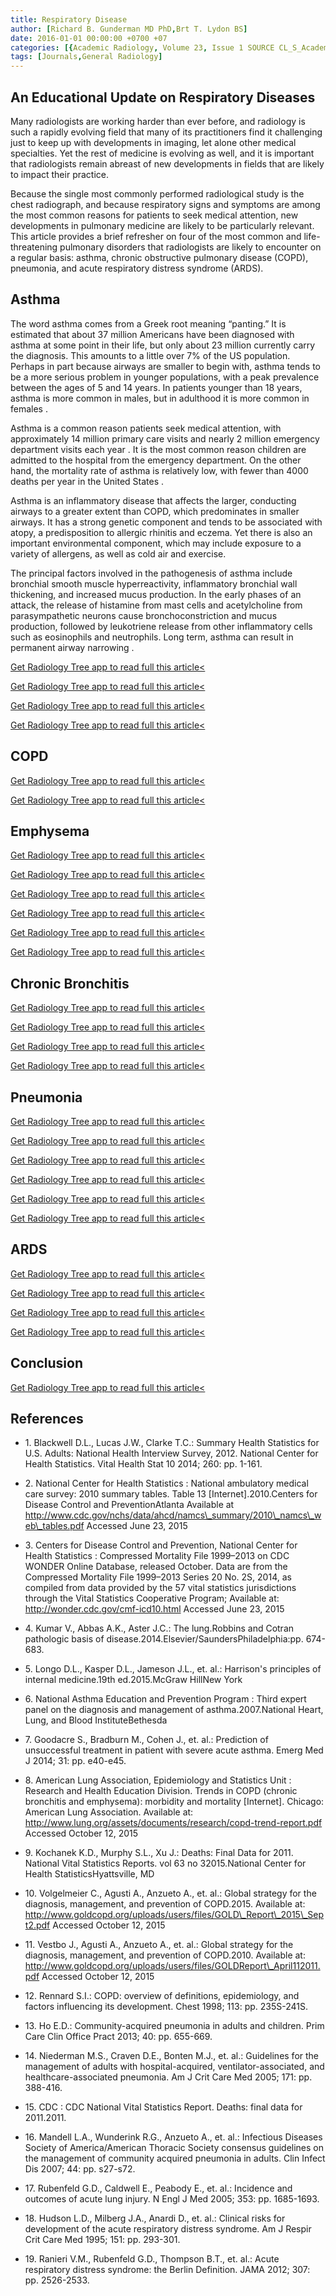 ```yaml
---
title: Respiratory Disease
author: [Richard B. Gunderman MD PhD,Brt T. Lydon BS]
date: 2016-01-01 00:00:00 +0700 +07
categories: [{Academic Radiology, Volume 23, Issue 1 SOURCE CL_S_AcademicRadiologyVolume23Issue1 1}]
tags: [Journals,General Radiology]
---
```

## An Educational Update on Respiratory Diseases

Many radiologists are working harder than ever before, and radiology is such a rapidly evolving field that many of its practitioners find it challenging just to keep up with developments in imaging, let alone other medical specialties. Yet the rest of medicine is evolving as well, and it is important that radiologists remain abreast of new developments in fields that are likely to impact their practice.

Because the single most commonly performed radiological study is the chest radiograph, and because respiratory signs and symptoms are among the most common reasons for patients to seek medical attention, new developments in pulmonary medicine are likely to be particularly relevant. This article provides a brief refresher on four of the most common and life-threatening pulmonary disorders that radiologists are likely to encounter on a regular basis: asthma, chronic obstructive pulmonary disease (COPD), pneumonia, and acute respiratory distress syndrome (ARDS).

## Asthma

The word asthma comes from a Greek root meaning “panting.” It is estimated that about 37 million Americans have been diagnosed with asthma at some point in their life, but only about 23 million currently carry the diagnosis. This amounts to a little over 7% of the US population. Perhaps in part because airways are smaller to begin with, asthma tends to be a more serious problem in younger populations, with a peak prevalence between the ages of 5 and 14 years. In patients younger than 18 years, asthma is more common in males, but in adulthood it is more common in females .

Asthma is a common reason patients seek medical attention, with approximately 14 million primary care visits and nearly 2 million emergency department visits each year . It is the most common reason children are admitted to the hospital from the emergency department. On the other hand, the mortality rate of asthma is relatively low, with fewer than 4000 deaths per year in the United States .

Asthma is an inflammatory disease that affects the larger, conducting airways to a greater extent than COPD, which predominates in smaller airways. It has a strong genetic component and tends to be associated with atopy, a predisposition to allergic rhinitis and eczema. Yet there is also an important environmental component, which may include exposure to a variety of allergens, as well as cold air and exercise.

The principal factors involved in the pathogenesis of asthma include bronchial smooth muscle hyperreactivity, inflammatory bronchial wall thickening, and increased mucus production. In the early phases of an attack, the release of histamine from mast cells and acetylcholine from parasympathetic neurons cause bronchoconstriction and mucus production, followed by leukotriene release from other inflammatory cells such as eosinophils and neutrophils. Long term, asthma can result in permanent airway narrowing .

[Get Radiology Tree app to read full this article<](https://clinicalpub.com/app)

[Get Radiology Tree app to read full this article<](https://clinicalpub.com/app)

[Get Radiology Tree app to read full this article<](https://clinicalpub.com/app)

[Get Radiology Tree app to read full this article<](https://clinicalpub.com/app)

## COPD

[Get Radiology Tree app to read full this article<](https://clinicalpub.com/app)

[Get Radiology Tree app to read full this article<](https://clinicalpub.com/app)

## Emphysema

[Get Radiology Tree app to read full this article<](https://clinicalpub.com/app)

[Get Radiology Tree app to read full this article<](https://clinicalpub.com/app)

[Get Radiology Tree app to read full this article<](https://clinicalpub.com/app)

[Get Radiology Tree app to read full this article<](https://clinicalpub.com/app)

[Get Radiology Tree app to read full this article<](https://clinicalpub.com/app)

[Get Radiology Tree app to read full this article<](https://clinicalpub.com/app)

## Chronic Bronchitis

[Get Radiology Tree app to read full this article<](https://clinicalpub.com/app)

[Get Radiology Tree app to read full this article<](https://clinicalpub.com/app)

[Get Radiology Tree app to read full this article<](https://clinicalpub.com/app)

[Get Radiology Tree app to read full this article<](https://clinicalpub.com/app)

## Pneumonia

[Get Radiology Tree app to read full this article<](https://clinicalpub.com/app)

[Get Radiology Tree app to read full this article<](https://clinicalpub.com/app)

[Get Radiology Tree app to read full this article<](https://clinicalpub.com/app)

[Get Radiology Tree app to read full this article<](https://clinicalpub.com/app)

[Get Radiology Tree app to read full this article<](https://clinicalpub.com/app)

[Get Radiology Tree app to read full this article<](https://clinicalpub.com/app)

## ARDS

[Get Radiology Tree app to read full this article<](https://clinicalpub.com/app)

[Get Radiology Tree app to read full this article<](https://clinicalpub.com/app)

[Get Radiology Tree app to read full this article<](https://clinicalpub.com/app)

[Get Radiology Tree app to read full this article<](https://clinicalpub.com/app)

## Conclusion

[Get Radiology Tree app to read full this article<](https://clinicalpub.com/app)

## References

- 1\. Blackwell D.L., Lucas J.W., Clarke T.C.: Summary Health Statistics for U.S. Adults: National Health Interview Survey, 2012. National Center for Health Statistics. Vital Health Stat 10 2014; 260: pp. 1-161.


- 2\. National Center for Health Statistics : National ambulatory medical care survey: 2010 summary tables. Table 13 \[Internet\].2010.Centers for Disease Control and PreventionAtlanta Available at http://www.cdc.gov/nchs/data/ahcd/namcs\_summary/2010\_namcs\_web\_tables.pdf Accessed June 23, 2015


- 3\. Centers for Disease Control and Prevention, National Center for Health Statistics : Compressed Mortality File 1999–2013 on CDC WONDER Online Database, released October. Data are from the Compressed Mortality File 1999–2013 Series 20 No. 2S, 2014, as compiled from data provided by the 57 vital statistics jurisdictions through the Vital Statistics Cooperative Program; Available at: http://wonder.cdc.gov/cmf-icd10.html Accessed June 23, 2015


- 4\. Kumar V., Abbas A.K., Aster J.C.: The lung.Robbins and Cotran pathologic basis of disease.2014.Elsevier/SaundersPhiladelphia:pp. 674-683.


- 5\. Longo D.L., Kasper D.L., Jameson J.L., et. al.: Harrison's principles of internal medicine.19th ed.2015.McGraw HillNew York


- 6\. National Asthma Education and Prevention Program : Third expert panel on the diagnosis and management of asthma.2007.National Heart, Lung, and Blood InstituteBethesda


- 7\. Goodacre S., Bradburn M., Cohen J., et. al.: Prediction of unsuccessful treatment in patient with severe acute asthma. Emerg Med J 2014; 31: pp. e40-e45.


- 8\. American Lung Association, Epidemiology and Statistics Unit : Research and Health Education Division. Trends in COPD (chronic bronchitis and emphysema): morbidity and mortality \[Internet\]. Chicago: American Lung Association. Available at: http://www.lung.org/assets/documents/research/copd-trend-report.pdf Accessed October 12, 2015


- 9\. Kochanek K.D., Murphy S.L., Xu J.: Deaths: Final Data for 2011. National Vital Statistics Reports. vol 63 no 32015.National Center for Health StatisticsHyattsville, MD


- 10\. Volgelmeier C., Agusti A., Anzueto A., et. al.: Global strategy for the diagnosis, management, and prevention of COPD.2015. Available at: http://www.goldcopd.org/uploads/users/files/GOLD\_Report\_2015\_Sept2.pdf Accessed October 12, 2015


- 11\. Vestbo J., Agusti A., Anzueto A., et. al.: Global strategy for the diagnosis, management, and prevention of COPD.2010. Available at: http://www.goldcopd.org/uploads/users/files/GOLDReport\_April112011.pdf Accessed October 12, 2015


- 12\. Rennard S.I.: COPD: overview of definitions, epidemiology, and factors influencing its development. Chest 1998; 113: pp. 235S-241S.


- 13\. Ho E.D.: Community-acquired pneumonia in adults and children. Prim Care Clin Office Pract 2013; 40: pp. 655-669.


- 14\. Niederman M.S., Craven D.E., Bonten M.J., et. al.: Guidelines for the management of adults with hospital-acquired, ventilator-associated, and healthcare-associated pneumonia. Am J Crit Care Med 2005; 171: pp. 388-416.


- 15\. CDC : CDC National Vital Statistics Report. Deaths: final data for 2011.2011.


- 16\. Mandell L.A., Wunderink R.G., Anzueto A., et. al.: Infectious Diseases Society of America/American Thoracic Society consensus guidelines on the management of community acquired pneumonia in adults. Clin Infect Dis 2007; 44: pp. s27-s72.


- 17\. Rubenfeld G.D., Caldwell E., Peabody E., et. al.: Incidence and outcomes of acute lung injury. N Engl J Med 2005; 353: pp. 1685-1693.


- 18\. Hudson L.D., Milberg J.A., Anardi D., et. al.: Clinical risks for development of the acute respiratory distress syndrome. Am J Respir Crit Care Med 1995; 151: pp. 293-301.


- 19\. Ranieri V.M., Rubenfeld G.D., Thompson B.T., et. al.: Acute respiratory distress syndrome: the Berlin Definition. JAMA 2012; 307: pp. 2526-2533.